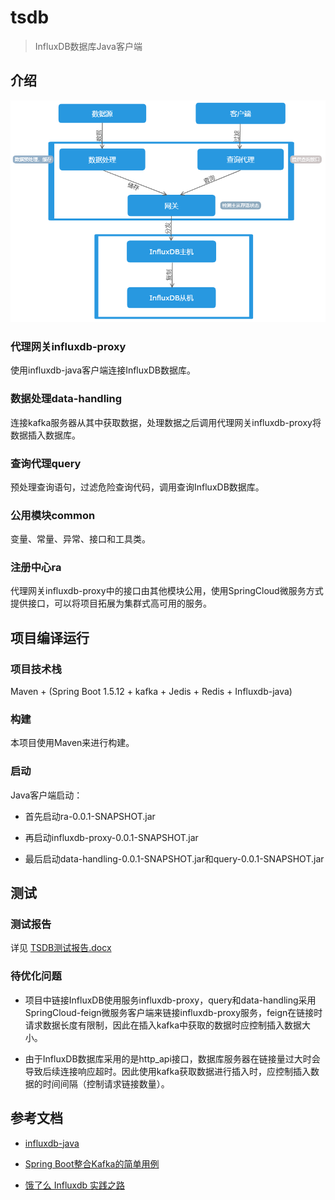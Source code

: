 # tsdb
> InfluxDB数据库Java客户端


## 介绍

![InfluxDB-Java](refer/InfluxDB拓扑图.png)

### 代理网关influxdb-proxy

使用influxdb-java客户端连接InfluxDB数据库。

### 数据处理data-handling

连接kafka服务器从其中获取数据，处理数据之后调用代理网关influxdb-proxy将数据插入数据库。

### 查询代理query

预处理查询语句，过滤危险查询代码，调用查询InfluxDB数据库。

### 公用模块common

变量、常量、异常、接口和工具类。

### 注册中心ra

代理网关influxdb-proxy中的接口由其他模块公用，使用SpringCloud微服务方式提供接口，可以将项目拓展为集群式高可用的服务。


## 项目编译运行

### 项目技术栈

Maven + (Spring Boot 1.5.12 + kafka + Jedis + Redis + Influxdb-java)

### 构建

本项目使用Maven来进行构建。

### 启动

Java客户端启动：

* 首先启动ra-0.0.1-SNAPSHOT.jar

* 再启动influxdb-proxy-0.0.1-SNAPSHOT.jar

* 最后启动data-handling-0.0.1-SNAPSHOT.jar和query-0.0.1-SNAPSHOT.jar


## 测试

### 测试报告

详见 [TSDB测试报告.docx](refer/TSDB测试报告.docx)

### 待优化问题

* 项目中链接InfluxDB使用服务influxdb-proxy，query和data-handling采用SpringCloud-feign微服务客户端来链接influxdb-proxy服务，feign在链接时请求数据长度有限制，因此在插入kafka中获取的数据时应控制插入数据大小。

* 由于InfluxDB数据库采用的是http_api接口，数据库服务器在链接量过大时会导致后续连接响应超时。因此使用kafka获取数据进行插入时，应控制插入数据的时间间隔（控制请求链接数量）。


## 参考文档

* [influxdb-java](https://github.com/influxdata/influxdb-java/blob/master/README.md)

* [Spring Boot整合Kafka的简单用例](https://blog.csdn.net/qq_36027670/article/details/79488880)

* [饿了么 Influxdb 实践之路](https://mp.weixin.qq.com/s?__biz=MzIwNjEwNTQ4Mw%3D%3D&mid=2651576941&idx=1&sn=69e6eddc2598908d48853676c04ce3c5&chksm=8cd9c489bbae4d9fa8ce0c6d0bb09e09788e6feec4a3e756e06c9c2d445713cb08dff0b90f9b)
